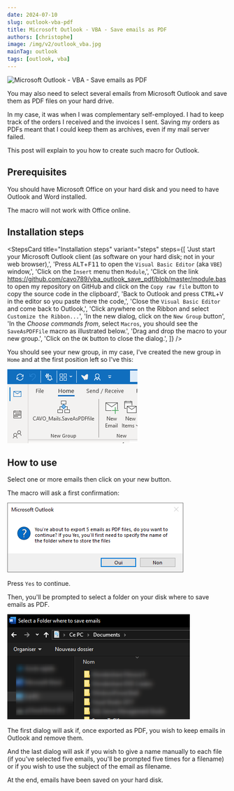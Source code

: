 ```yaml
---
date: 2024-07-10
slug: outlook-vba-pdf
title: Microsoft Outlook - VBA - Save emails as PDF
authors: [christophe]
image: /img/v2/outlook_vba.jpg
mainTag: outlook
tags: [outlook, vba]
---
```

![Microsoft Outlook - VBA - Save emails as PDF](/img/v2/outlook_vba.jpg)

You may also need to select several emails from Microsoft Outlook and save them as PDF files on your hard drive.

In my case, it was when I was complementary self-employed. I had to keep track of the orders I received and the invoices I sent. Saving my orders as PDFs meant that I could keep them as archives, even if my mail server failed.

This post will explain to you how to create such macro for Outlook.

<!-- truncate -->

## Prerequisites

You should have Microsoft Office on your hard disk and you need to have Outlook and Word installed.

The macro will not work with Office online.

## Installation steps

<StepsCard
  title="Installation steps"
  variant="steps"
  steps={[
    'Just start your Microsoft Outlook client (as software on your hard disk; not in your web browser),',
    'Press <kbd>ALT</kbd>+<kbd>F11</kbd> to open the `Visual Basic Editor` (aka `VBE`) window,',
    'Click on the `Insert` menu then `Module`,',
    'Click on the link <a href="https://github.com/cavo789/vba_outlook_save_pdf/blob/master/module.bas">https://github.com/cavo789/vba_outlook_save_pdf/blob/master/module.bas</a> to open my repository on GitHub and click on the `Copy raw file` button to copy the source code in the clipboard',
    'Back to Outlook and press <kbd>CTRL</kbd>+<kbd>V</kbd> in the editor so you paste there the code,',
    'Close the `Visual Basic Editor` and come back to Outlook,',
    'Click anywhere on the Ribbon and select `Customize the Ribbon...`',
    'In the new dialog, click on the `New Group` button',
    'In the *Choose commands from*, select `Macros`, you should see the `SaveAsPDFFile` macro as illustrated below.',
    'Drag and drop the macro to your new group.',
    'Click on the `OK` button to close the dialog.',
  ]}
/>

You should see your new group, in my case, I've created the new group in `Home` and at the first position left so I've this:

![The new group](./images/ribbon_macro.png)

## How to use

Select one or more emails then click on your new button.

The macro will ask a first confirmation:

![Five emails selected](./images/five_emails_selected.png)

Press `Yes` to continue.

Then, you'll be prompted to select a folder on your disk where to save emails as PDF.

![Where emails should be saved?](./images/where_to_save.png)

The first dialog will ask if, once exported as PDF, you wish to keep emails in Outlook and remove them.

And the last dialog will ask if you wish to give a name manually to each file (if you've selected five emails, you'll be prompted five times for a filename) or if you wish to use the subject of the email as filename.

At the end, emails have been saved on your hard disk.
